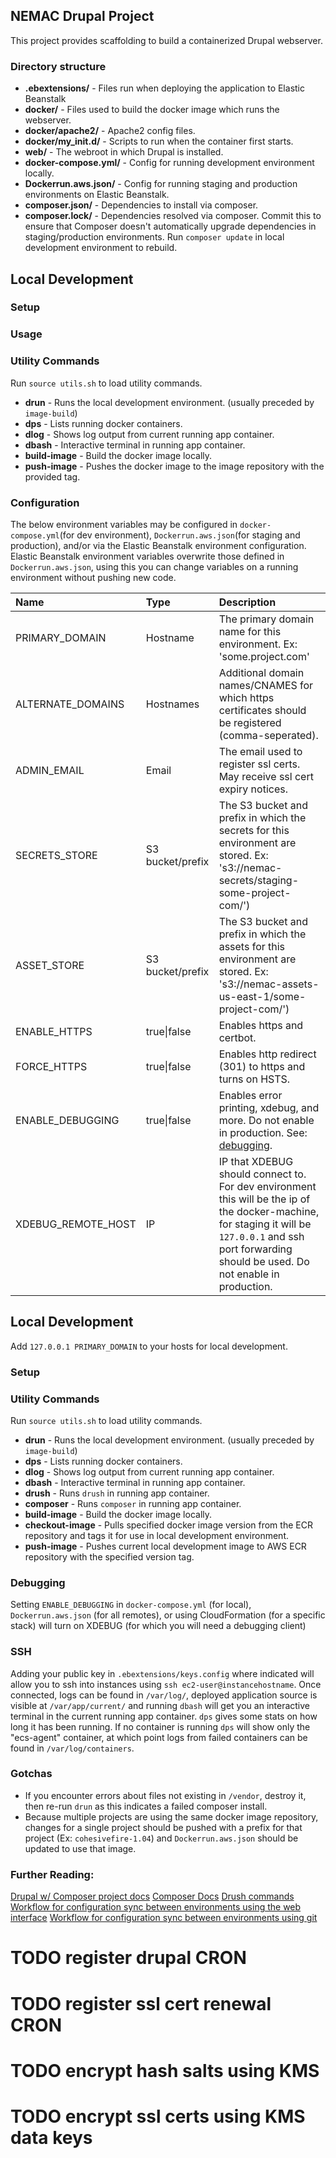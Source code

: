 NEMAC Drupal Project
----------------------

This project provides scaffolding to build a containerized Drupal webserver.


### Directory structure

* **.ebextensions/** - Files run when deploying the application to Elastic Beanstalk
* **docker/** - Files used to build the docker image which runs the webserver.
* **docker/apache2/** - Apache2 config files.
* **docker/my_init.d/** - Scripts to run when the container first starts.
* **web/** - The webroot in which Drupal is installed.
* **docker-compose.yml/** - Config for running development environment locally.
* **Dockerrun.aws.json/** - Config for running staging and production environments on Elastic Beanstalk.
* **composer.json/** - Dependencies to install via composer.
* **composer.lock/** - Dependencies resolved via composer. Commit this to ensure that Composer doesn't automatically upgrade dependencies in staging/production environments. Run `composer update` in local development environment to rebuild.

## Local Development

### Setup

### Usage

### Utility Commands
Run `source utils.sh` to load utility commands.

* **drun** - Runs the local development environment. (usually preceded by `image-build`)
* **dps** - Lists running docker containers.
* **dlog** - Shows log output from current running app container.
* **dbash** - Interactive terminal in running app container.
* **build-image** - Build the docker image locally.
* **push-image** - Pushes the docker image to the image repository with the provided tag.

### Configuration
The below environment variables may be configured in `docker-compose.yml`(for dev environment), `Dockerrun.aws.json`(for staging and production), and/or via the Elastic Beanstalk environment configuration. Elastic Beanstalk environment variables overwrite those defined in `Dockerrun.aws.json`, using this you can change variables on a running environment without pushing new code.

 Name | Type | Description
 :--- | :--- | :---
PRIMARY_DOMAIN | Hostname | The primary domain name for this environment. Ex: 'some.project.com' 
ALTERNATE_DOMAINS | Hostnames | Additional domain names/CNAMES for which https certificates should be registered (comma-seperated).
ADMIN_EMAIL | Email | The email used to register ssl certs. May receive ssl cert expiry notices.
SECRETS_STORE | S3 bucket/prefix | The S3 bucket and prefix in which the secrets for this environment are stored. Ex: 's3://nemac-secrets/staging-some-project-com/')
ASSET_STORE | S3 bucket/prefix | The S3 bucket and prefix in which the assets for this environment are stored. Ex: 's3://nemac-assets-us-east-1/some-project-com/')
ENABLE_HTTPS | true\|false | Enables https and certbot.
FORCE_HTTPS | true\|false | Enables http redirect (301) to https and turns on HSTS.
ENABLE_DEBUGGING | true\|false | Enables error printing, xdebug, and more. Do not enable in production. See: [debugging](#debugging).
XDEBUG_REMOTE_HOST|IP|IP that XDEBUG should connect to. For dev environment this will be the ip of the docker-machine, for staging it will be `127.0.0.1` and ssh port forwarding should be used. Do not enable in production.


## Local Development


Add `127.0.0.1 PRIMARY_DOMAIN` to your hosts for local development.

### Setup
<!-- TODO document docker setup -->


### Utility Commands
Run `source utils.sh` to load utility commands.

* **drun** - Runs the local development environment. (usually preceded by `image-build`)
* **dps** - Lists running docker containers.
* **dlog** - Shows log output from current running app container.
* **dbash** - Interactive terminal in running app container.
* **drush** - Runs `drush` in running app container.
* **composer** - Runs `composer` in running app container.
* **build-image** - Build the docker image locally.
* **checkout-image** - Pulls specified docker image version from the ECR repository and tags it for use in local development environment.
* **push-image** - Pushes current local development image to AWS ECR repository with the specified version tag.

### <span id="debugging"></span> Debugging
Setting `ENABLE_DEBUGGING` in `docker-compose.yml` (for local), `Dockerrun.aws.json` (for all remotes), or using CloudFormation (for a specific stack) will turn on XDEBUG (for which you will need a debugging client)

### SSH
Adding your public key in `.ebextensions/keys.config` where indicated will allow you to ssh into instances using `ssh ec2-user@instancehostname`. Once connected, logs can be found in `/var/log/`, deployed application source is visible at `/var/app/current/` and running `dbash` will get you an interactive terminal in the current running app container. `dps` gives some stats on how long it has been running. If no container is running `dps` will show only the "ecs-agent" container, at which point logs from failed containers can be found in `/var/log/containers`.

### Gotchas

- If you encounter errors about files not existing in `/vendor`, destroy it, then re-run `drun` as this indicates a failed composer install.
- Because multiple projects are using the same docker image repository, changes for a single project should be pushed with a prefix for that project (Ex: `cohesivefire-1.04`) and `Dockerrun.aws.json` should be updated to use that image.

### Further Reading:
[Drupal w/ Composer project docs](https://github.com/drupal-composer/drupal-project)
[Composer Docs](https://getcomposer.org/doc/)
[Drush commands](https://drushcommands.com/drush-8x/)
[Workflow for configuration sync between environments using the web interface](https://www.drupal.org/node/2416545)
[Workflow for configuration sync between environments using git](http://nuvole.org/blog/2014/aug/20/git-workflow-managing-drupal-8-configuration)

# TODO register drupal CRON
# TODO register ssl cert renewal CRON
# TODO encrypt hash salts using KMS
# TODO encrypt ssl certs using KMS data keys
